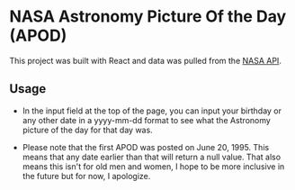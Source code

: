 # NASA Astronomy Picture Of the Day (APOD)

This project was built with React and data was pulled from the [NASA API](https://api.nasa.gov).

## Usage

- In the input field at the top of the page, you can input your birthday or any other date in a yyyy-mm-dd format to see what the Astronomy picture of the day for that day was.

- Please note that the first APOD was posted on June 20, 1995. This means that any date earlier than that will return a null value. That also means this isn't for old men and women, I hope to be more inclusive in the future but for now, I apologize.
